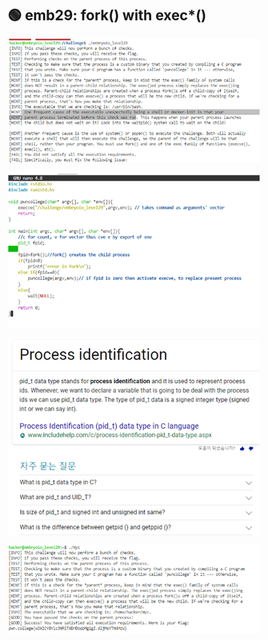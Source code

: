 # 🟢 emb29: fork() with exec\*()

![meaning if you use fork() to call the process then it might be executed as a shell or docker-init. then you should call the process with exec\*() family. For it requires you executing your own program.](<../.gitbook/assets/image (71).png>)

![fork() creates, exec\*() literally executes.](<../.gitbook/assets/image (119) (1) (1).png>)

![](<../.gitbook/assets/image (81).png>)

![](<../.gitbook/assets/image (226) (1).png>)
